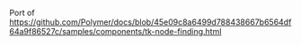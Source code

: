 Port of
https://github.com/Polymer/docs/blob/45e09c8a6499d788438667b6564df64a9f86527c/samples/components/tk-node-finding.html